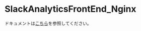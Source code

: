 # SlackAnalyticsFrontEnd_Nginx
ドキュメントは[こちら](https://github.com/k1e1n04/SlackAnalyticsDoc)を参照してください。
